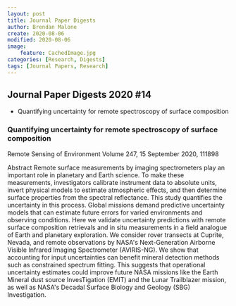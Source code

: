 ```yaml
---
layout: post
title: Journal Paper Digests
author: Brendan Malone
create: 2020-08-06
modified: 2020-08-06
image:
    feature: CachedImage.jpg
categories: [Research, Digests]
tags: [Journal Papers, Research]
---
```


## Journal Paper Digests 2020 #14

* Quantifying uncertainty for remote spectroscopy of surface composition







<!--more-->

###  Quantifying uncertainty for remote spectroscopy of surface composition

Remote Sensing of Environment
Volume 247, 15 September 2020, 111898


Abstract
Remote surface measurements by imaging spectrometers play an important role in planetary and Earth science. To make these measurements, investigators calibrate instrument data to absolute units, invert physical models to estimate atmospheric effects, and then determine surface properties from the spectral reflectance. This study quantifies the uncertainty in this process. Global missions demand predictive uncertainty models that can estimate future errors for varied environments and observing conditions. Here we validate uncertainty predictions with remote surface composition retrievals and in situ measurements in a field analogue of Earth and planetary exploration. We consider rover transects at Cuprite, Nevada, and remote observations by NASA's Next-Generation Airborne Visible Infrared Imaging Spectrometer (AVIRIS-NG). We show that accounting for input uncertainties can benefit mineral detection methods such as constrained spectrum fitting. This suggests that operational uncertainty estimates could improve future NASA missions like the Earth Mineral dust source InvesTigation (EMIT) and the Lunar Trailblazer mission, as well as NASA's Decadal Surface Biology and Geology (SBG) Investigation.